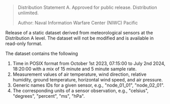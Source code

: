 > Distribution Statement A. Approved for public release. Distribution unlimited.
> 
> Author:
> Naval Information Warfare Center (NIWC) Pacific

Release of a static dataset derived from meteorological sensors at the Distribution A level. The dataset will not be modified and is available in read-only format.

The dataset contains the following
1. Time in POSIX format from October 1st 2023, 07:15:00 to July 2nd 2024, 18:20:00 with a mix of 15 minute and 5 minute sample rate.
2. Measurement values of air temperature, wind direction, relative humidity, ground temperature, horizontal wind speed, and air pressure.
3. Generic names IDs for a given sensor, e.g., "node_01_01", "node_02_01".
4. The corresponding units of a sensor observation, e.g., "celsius", "degrees", "percent", "ms", "hPa".